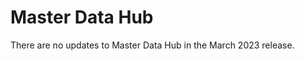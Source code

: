 #  Master Data Hub

<head>
  <meta name="guidename" content="Release Notes"/>
  <meta name="context" content="GUID-fd6b288b-a928-4b75-af98-f012c36e7476"/>
</head>





There are no updates to Master Data Hub in the March 2023 release.



